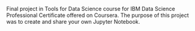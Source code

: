 Final project in Tools for Data Science course for IBM Data Science Professional Certificate offered on Coursera.
The purpose of this project was to create and share your own Jupyter Notebook.
